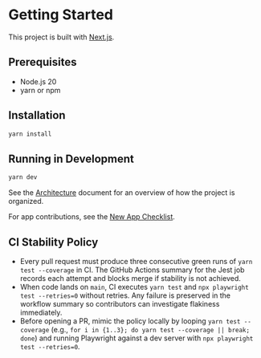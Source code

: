 # Getting Started

This project is built with [Next.js](https://nextjs.org/).

## Prerequisites

- Node.js 20
- yarn or npm

## Installation

```bash
yarn install
```

## Running in Development

```bash
yarn dev
```

See the [Architecture](./architecture.md) document for an overview of how the project is organized.

For app contributions, see the [New App Checklist](./new-app-checklist.md).

## CI Stability Policy

- Every pull request must produce three consecutive green runs of `yarn test --coverage` in CI. The GitHub Actions summary for the Jest job records each attempt and blocks merge if stability is not achieved.
- When code lands on `main`, CI executes `yarn test` and `npx playwright test --retries=0` without retries. Any failure is preserved in the workflow summary so contributors can investigate flakiness immediately.
- Before opening a PR, mimic the policy locally by looping `yarn test --coverage` (e.g., `for i in {1..3}; do yarn test --coverage || break; done`) and running Playwright against a dev server with `npx playwright test --retries=0`.
